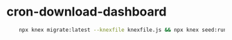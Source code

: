 # cron-download-dashboard

```sh
    npx knex migrate:latest --knexfile knexfile.js && npx knex seed:run --knexfile knexfile.js && npm run start
```